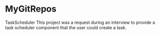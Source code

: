 # MyGitRepos
TaskScheduler
This project was a request during an interview to provide a task scheduler component that the user could create a task.
